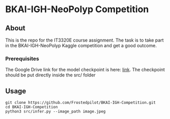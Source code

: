 # BKAI-IGH-NeoPolyp Competition

## About <a name = "about"></a>

This is the repo for the IT3320E course assignment. The task is to take part in the BKAI-IGH-NeoPolyp Kaggle competition and get a good outcome.

### Prerequisites

The Google Drive link for the model checkpoint is here: [link](https://drive.google.com/file/d/1JMfPks0fD2e2sb24r68KwGIuf3fpzf-a/view?usp=drive_link).
The checkpoint should be put directly inside the src/ folder

## Usage <a name = "usage"></a>

```
git clone https://github.com/Frostedpilot/BKAI-IGH-Competition.git
cd BKAI-IGH-Competition
python3 src/infer.py --image_path image.jpeg
```
